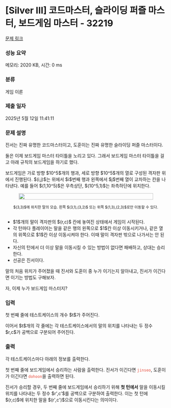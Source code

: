 # [Silver III] 코드마스터, 슬라이딩 퍼즐 마스터, 보드게임 마스터 - 32219 

[문제 링크](https://www.acmicpc.net/problem/32219) 

### 성능 요약

메모리: 2020 KB, 시간: 0 ms

### 분류

게임 이론

### 제출 일자

2025년 5월 12일 11:41:11

### 문제 설명

<p>진서는 진짜 유명한 코드마스터이고, 도훈이는 진짜 유명한 슬라이딩 퍼즐 마스터이다.</p>

<p>둘은 이제 보드게임 마스터 타이틀을 노리고 있다. 그래서 보드게임 마스터 타이틀을 걸고 아래 규칙의 보드게임을 하기로 했다.</p>

<p>보드게임은 가로 방향 $10^5$개의 행과, 세로 방향 $10^5$개의 열로 구성된 격자판 위에서 진행된다. $(i,j)$는 위에서 $i$번째 행과 왼쪽에서 $j$번째 열이 교차하는 칸을 나타낸다. 예를 들어 $(1,10^5)$은 우측상단, $(10^5,1)$는 좌측하단에 위치한다.</p>

<div style="display: flex; flex-direction: column; align-items: center; justify-content: center;"><img alt="" src="" style="width: 100%; max-width: 421px;">
<p style="text-align: center;"><small>$(3,3)$에 위치한 말의 모습. 왼쪽 $(3,1),(3,2)$ 또는 위쪽 $(1,3),(2,3)$로만 이동할 수 있다.</small></p>
</div>

<ul>
	<li>$1$개의 말이 격자판의 $(r,c)$ 칸에 놓여진 상태에서 게임이 시작된다.</li>
	<li>각 턴마다 플레이어는 말을 같은 행의 왼쪽으로 $1$칸 이상 이동시키거나, 같은 열의 위쪽으로 $1$칸 이상 이동시켜야 한다. 이때 말이 격자판 밖으로 나가서는 안 된다.</li>
	<li>자신의 턴에서 더 이상 말을 이동시킬 수 있는 방법이 없다면 패배하고, 상대는 승리한다.</li>
	<li>선공은 진서이다.</li>
</ul>

<p>말의 처음 위치가 주어졌을 때 진서와 도훈이 중 누가 이기는지 알아내고, 진서가 이긴다면 이기는 방법도 구해보자.</p>

<p>자, 이제 누가 보드게임 마스터지?</p>

### 입력 

 <p>첫 번째 줄에 테스트케이스의 개수 $t$가 주어진다.</p>

<p>이어서 $t$개의 각 줄에는 각 테스트케이스에서의 말의 위치를 나타내는 두 정수 $r,c$가 공백으로 구분되어 주어진다.</p>

### 출력 

 <p>각 테스트케이스마다 아래의 정보를 출력한다.</p>

<p>첫 번째 줄에 보드게임에서 승리하는 사람을 출력한다. 진서가 이긴다면 <span style="color:#e74c3c;"><code>jinseo</code></span>, 도훈이가 이긴다면 <span style="color:#e74c3c;"><code>dohoon</code></span>을 출력하면 된다.</p>

<p>진서가 승리할 경우, 두 번째 줄에 보드게임에서 승리하기 위해 <strong>첫 턴에서</strong> 말을 이동시킬 위치를 나타내는 두 정수 $r',c'$를 공백으로 구분하여 출력한다. 이는 첫 턴에 $(r,c)$에 위치한 말을 $(r',c')$으로 이동시킨다는 의미이다.</p>

